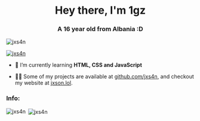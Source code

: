 <h1 align="center">Hey there, I'm 1gz</h1>
<h3 align="center">A 16 year old from Albania :D</h3>

<p align="left"> <img src="https://komarev.com/ghpvc/?username=jxs4n&label=Profile%20views&color=0e75b6&style=flat" alt="jxs4n" /> </p>

<p align="left"> <a href="https://github.com/ryo-ma/github-profile-trophy"><img src="https://github-profile-trophy.vercel.app/?username=jxs4n" alt="jxs4n" /></a> </p>

- 🌱 I’m currently learning **HTML, CSS and JavaScript**

- 👨‍💻 Some of my projects are available at [github.com/jxs4n](https://github.com/jxs4n), and checkout my website at [jxson.lol](https://jxson.lol).

<h3 align="left">Info:</h3>

<p><img align="left" src="https://github-readme-stats.vercel.app/api/top-langs?username=jxs4n&show_icons=true&locale=en&layout=compact" alt="jxs4n" /></p>

<p>&nbsp;<img align="center" src="https://github-readme-stats.vercel.app/api?username=jxs4n&show_icons=true&locale=en" alt="jxs4n" /></p>

